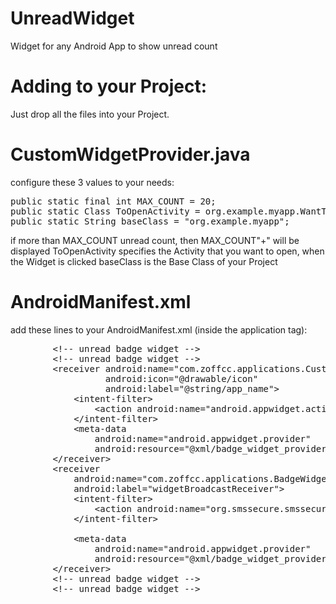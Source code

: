 # UnreadWidget
Widget for any Android App to show unread count

# Adding to your Project:
Just drop all the files into your Project.

# CustomWidgetProvider.java

configure these 3 values to your needs:
<pre>
public static final int MAX_COUNT = 20;
public static Class ToOpenActivity = org.example.myapp.WantToStartThisActivity.class;
public static String baseClass = "org.example.myapp";
</pre>

if more than MAX_COUNT unread count, then MAX_COUNT"+" will be displayed
ToOpenActivity specifies the Activity that you want to open, when the Widget is clicked
baseClass is the Base Class of your Project

# AndroidManifest.xml

add these lines to your AndroidManifest.xml (inside the application tag):
<pre>
        &lt;!-- unread badge widget --&gt;
        &lt;!-- unread badge widget --&gt;
        &lt;receiver android:name="com.zoffcc.applications.CustomWidgetProvider"
                  android:icon="@drawable/icon"
                  android:label="@string/app_name"&gt;
            &lt;intent-filter&gt;
                &lt;action android:name="android.appwidget.action.APPWIDGET_UPDATE"/&gt;
            &lt;/intent-filter&gt;
            &lt;meta-data
                android:name="android.appwidget.provider"
                android:resource="@xml/badge_widget_provider"/&gt;
        &lt;/receiver&gt;
        &lt;receiver
            android:name="com.zoffcc.applications.BadgeWidgetIntentReceiver"
            android:label="widgetBroadcastReceiver"&gt;
            &lt;intent-filter&gt;
                &lt;action android:name="org.smssecure.smssecure.CHANGE_BADGE" /&gt;
            &lt;/intent-filter&gt;

            &lt;meta-data
                android:name="android.appwidget.provider"
                android:resource="@xml/badge_widget_provider" /&gt;
        &lt;/receiver&gt;
        &lt;!-- unread badge widget --&gt;
        &lt;!-- unread badge widget --&gt;
</pre>


